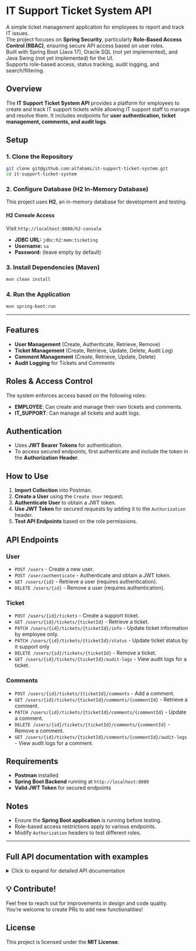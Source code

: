 # IT Support Ticket System API
A simple ticket management application for employees to report and track IT issues.\
The project focuses on **Spring Security**, particularly **Role-Based Access Control (RBAC)**, ensuring secure API access based on user roles.\
Built with Spring Boot (Java 17), Oracle SQL (not yet implemented), and Java Swing (not yet implemented) for the UI.\
Supports role-based access, status tracking, audit logging, and search/filtering.

## Overview
The **IT Support Ticket System API** provides a platform for employees to create and track IT support tickets while allowing IT support staff to manage and resolve them. It includes endpoints for **user authentication, ticket management, comments, and audit logs**.

## Setup
### **1. Clone the Repository**
```sh
git clone git@github.com:alfahami/it-support-ticket-system.git
cd it-support-ticket-system
```

### **2. Configure Database (H2 In-Memory Database)**
This project uses **H2**, an in-memory database for development and testing.

#### **H2 Console Access**
Visit `http://localhost:8080/h2-console`
- **JDBC URL:** `jdbc:h2:mem:ticketing`
- **Username:** `sa`
- **Password:** (leave empty by default)

### **3. Install Dependencies (Maven)**
```sh
mvn clean install
```

### **4. Run the Application**
```sh
mvn spring-boot:run
```
---

## Features
- **User Management** (Create, Authenticate, Retrieve, Remove)
- **Ticket Management** (Create, Retrieve, Update, Delete, Audit Log)
- **Comment Management** (Create, Retrieve, Update, Delete)
- **Audit Logging** for Tickets and Comments

## Roles & Access Control
The system enforces access based on the following roles:
- **EMPLOYEE**: Can create and manage their own tickets and comments.
- **IT_SUPPORT**: Can manage all tickets and audit logs.

## Authentication
- Uses **JWT Bearer Tokens** for authentication.
- To access secured endpoints, first authenticate and include the token in the **Authorization Header**.

## How to Use
1. **Import Collection** into Postman.
2. **Create a User** using the `Create User` request.
3. **Authenticate User** to obtain a JWT token.
4. **Use JWT Token** for secured requests by adding it to the `Authorization` header.
5. **Test API Endpoints** based on the role permissions.

## API Endpoints
### User
- `POST /users` - Create a new user.
- `POST /user/authenticate` - Authenticate and obtain a JWT token.
- `GET /users/{id}` - Retrieve a user (requires authentication).
- `DELETE /users/{id}` - Remove a user (requires authentication).

### Ticket
- `POST /users/{id}/tickets` - Create a support ticket.
- `GET /users/{id}/tickets/{ticketId}` - Retrieve a ticket.
- `PATCH /users/{id}/tickets/{ticketId}/info` - Update ticket information by employee only.
- `PATCH /users/{id}/tickets/{ticketId}/status` - Update ticket status by it support only
- `DELETE /users/{id}/tickets/{ticketId}` - Remove a ticket.
- `GET /users/{id}/tickets/{ticketId}/audit-logs` - View audit logs for a ticket.

### Comments
- `POST /users/{id}/tickets/{ticketId}/comments` - Add a comment.
- `GET /users/{id}/tickets/{ticketId}/comments/{commentId}` - Retrieve a comment.
- `PATCH /users/{id}/tickets/{ticketId}/comments/{commentId}` - Update a comment.
- `DELETE /users/{id}/tickets/{ticketId}/comments/{commentId}` - Remove a comment.
- `GET /users/{id}/tickets/{ticketId}/comments/{commentId}/audit-logs` - View audit logs for a comment.

## Requirements
- **Postman** installed
- **Spring Boot Backend** running at `http://localhost:8080`
- **Valid JWT Token** for secured endpoints

## Notes
- Ensure the **Spring Boot application** is running before testing.
- Role-based access restrictions apply to various endpoints.
- Modify `Authorization` headers to test different roles.

---

## Full API documentation with examples
<details>
  <summary>Click to expand for detailed API documentation</summary>

### Authentication

#### User Registration
- **Endpoint:** `POST /users`
- **Description:** Create a new user account
- **Request Body:**
  ```json
  {
    "username": "string",
    "password": "string",
    "email": "string",
    "role": "EMPLOYEE" // Possible roles: EMPLOYEE, IT_SUPPORT.
  }
  ```

#### User Authentication
- **Endpoint:** `POST /user/authenticate`
- **Description:** Authenticate a user and receive a JWT token
- **Request Body:**
  ```json
  {
    "username": "string",
    "password": "string"
  }
  ```
- **Response:** Returns a Bearer token for subsequent authenticated requests

### User Management

#### Retrieve User
- **Endpoint:** `GET /users/{userId}`
- **Description:** Retrieve user details by ID
- **Authentication:** Bearer Token Required
- **Path Parameters:**
  - `userId`: ID of the user to retrieve

#### Remove User
- **Endpoint:** `DELETE /users/{userId}`
- **Description:** Remove a user account
- **Authentication:** Bearer Token Required
- **Path Parameters:**
  - `userId`: ID of the user to remove

#### Retrieve User's Tickets
- **Endpoint:** `GET /users/{userId}/tickets/all`
- **Description:** Retrieve all tickets created by a specific user
- **Authentication:** Bearer Token Required
- **Path Parameters:**
  - `userId`: ID of the user whose tickets are to be retrieved

### Ticket Management

#### Create Ticket
- **Endpoint:** `POST /users/{userId}/tickets`
- **Description:** Create a new support ticket
- **Authentication:** Bearer Token Required
- **Path Parameters:**
  - `userId`: ID of the ticket creator
- **Request Body:**
  ```json
  {
    "title": "string",
    "description": "string",
    "category": "NETWORK", // Possible categories: NETWORK, SOFTWARE, HARDWARE, etc.
    "priority": "LOW", // Possible priorities: LOW, MEDIUM, HIGH
    "status": "NEW" // Possible statuses: NEW, IN_PROGRESS, RESOLVED, CLOSED
  }
  ```

#### Retrieve Ticket
- **Endpoint:** `GET /users/{userId}/tickets/{ticketId}`
- **Description:** Retrieve a specific ticket
- **Authentication:** Bearer Token Required
- **Path Parameters:**
  - `userId`: ID of the ticket creator
  - `ticketId`: ID of the ticket to retrieve

#### Update Ticket Information
- **Endpoint:** `PATCH /users/{userId}/tickets/{ticketId}/info`
- **Description:** Update ticket details
- **Authentication:** Bearer Token Required
- **Path Parameters:**
  - `userId`: ID of the ticket creator
  - `ticketId`: ID of the ticket to update
- **Request Body:** Same as ticket creation, with fields to update

#### Update Ticket Status
- **Endpoint:** `PATCH /users/{userId}/tickets/{ticketId}/status`
- **Description:** Update ticket status
- **Authentication:** Bearer Token Required
- **Path Parameters:**
  - `userId`: ID of the ticket creator
  - `ticketId`: ID of the ticket to update
- **Request Body:**
  ```json
  {
    "status": "RESOLVED" // New status
  }
  ```

#### Remove Ticket
- **Endpoint:** `DELETE /users/{userId}/tickets/{ticketId}`
- **Description:** Delete a specific ticket
- **Authentication:** Bearer Token Required
- **Path Parameters:**
  - `userId`: ID of the ticket creator
  - `ticketId`: ID of the ticket to remove

#### Search Ticket by ID and Status
- **Endpoint:** `GET /users/{userId}/tickets/{ticketId}/search`
- **Description:** Search for a ticket with specific status
- **Authentication:** Bearer Token Required
- **Path Parameters:**
  - `userId`: ID of the ticket creator
  - `ticketId`: ID of the ticket to search
- **Query Parameters:**
  - `status`: Status to filter the ticket (e.g., "NEW")

#### Ticket Audit Logs
- **Endpoint:** `GET /users/{userId}/tickets/{ticketId}/audit-logs`
- **Description:** Retrieve audit logs for a specific ticket
- **Authentication:** Bearer Token Required
- **Path Parameters:**
  - `userId`: ID of the ticket creator
  - `ticketId`: ID of the ticket to retrieve logs for

### Comment Management

#### Create Comment
- **Endpoint:** `POST /users/{userId}/tickets/{ticketId}/comments`
- **Description:** Add a comment to a ticket
- **Authentication:** Bearer Token Required
- **Path Parameters:**
  - `userId`: ID of the comment creator
  - `ticketId`: ID of the ticket to comment on
- **Request Body:**
  ```json
  {
    "content": "string" // Comment text
  }
  ```

#### Update Comment
- **Endpoint:** `PATCH /users/{userId}/tickets/{ticketId}/comments/{commentId}`
- **Description:** Update an existing comment
- **Authentication:** Bearer Token Required
- **Path Parameters:**
  - `userId`: ID of the comment creator
  - `ticketId`: ID of the ticket containing the comment
  - `commentId`: ID of the comment to update
- **Request Body:**
  ```json
  {
    "content": "string" // New comment text
  }
  ```

#### Retrieve Comment
- **Endpoint:** `GET /users/{userId}/tickets/{ticketId}/comments/{commentId}`
- **Description:** Retrieve a specific comment
- **Authentication:** Bearer Token Required
- **Path Parameters:**
  - `userId`: ID of the comment creator
  - `ticketId`: ID of the ticket containing the comment
  - `commentId`: ID of the comment to retrieve

#### Remove Comment
- **Endpoint:** `DELETE /users/{userId}/tickets/{ticketId}/comments/{commentId}`
- **Description:** Delete a specific comment
- **Authentication:** Bearer Token Required
- **Path Parameters:**
  - `userId`: ID of the comment creator
  - `ticketId`: ID of the ticket containing the comment
  - `commentId`: ID of the comment to remove

#### Comment Audit Logs
- **Endpoint:** `GET /users/{userId}/tickets/{ticketId}/comments/{commentId}/audit-logs`
- **Description:** Retrieve audit logs for a specific comment
- **Authentication:** Bearer Token Required
- **Path Parameters:**
  - `userId`: ID of the comment creator
  - `ticketId`: ID of the ticket containing the comment
  - `commentId`: ID of the comment to retrieve logs for

## Notes
- All endpoints require JWT authentication
- Role-Based Access Control (RBAC) is implemented
- Audit logging is available for tickets and comments
- Base URL: `http://localhost:8080`
</details>

## 💡 **Contribute!**  
Feel free to reach out for improvements in design and code quality.  
You’re welcome to create PRs to add new functionalities!


## License
This project is licensed under the **MIT License**.

